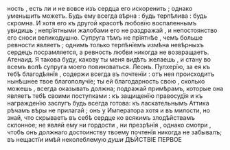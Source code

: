 ность , есть ли и не вовсе изъ сердца его искоренить ; однако уменьшить можетъ. Будь ему всегда вѣрна : будь терпѣлива : будь скромна. И хотя его къ другой красотѣ любовїю воспаленнымъ увидишь ; непрїятными жалобами его не раздражай , и непостоянство его сноси великодушно. Супруга тѣмъ не прїятнѣе , чемъ больше ревности являетъ ; однимъ только терпѣнїемъ измѣна невѣрныхъ сердецъ посрамляется, а ревность любви никогда не возвращаетъ.
Атенаид. Я такова буду, какову ты меня видѣть желаешь , и стану во всемъ волѣ супруга моего повиноваться.
Леонъ. Пулхерїю, за ея къ тебѣ благодѣянїя , содержи всегда въ почтенїи : отъ нея происходитъ нынѣшнее твое благополучїе; ты ей благодарность свою , сколько можешь , всегда оказывать должна; подражай примѣрамъ, которые она являетъ тебѣ своими поступками : къ защищенїю правосудїя и къ награжденїю заслугъ будь всегда готова: къ ласкательнымъ Аттика рѣчамъ вѣры не прилагай ; онъ у Императора хотя и въ милости, но знай, что скрываетъ въ себѣ сердце ко всякимъ злодѣйствамъ склонное; не являй ему ни гордости , ни презрѣнїя , однако смотри , чтобъ онъ должнаго достоинству твоему почтенїя никогда не забывалъ; въ нещастїи имѣй неколеблемую
*души*
ДѢЙСТВІЕ ПЕРВОЕ